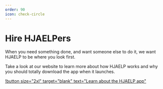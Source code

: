 ```yaml
---
order: 90
icon: check-circle
---
```


# Hire HJAELPers

When you need something done, and want someone else to do it, we want HJAELP to be where you look first.

Take a look at our website to learn more about how HJAELP works and why you should totally download the app when it launches.

[!button size="2xl" target="blank" text="Learn about the HJAELP app"](https://www.hjaelp.io/)